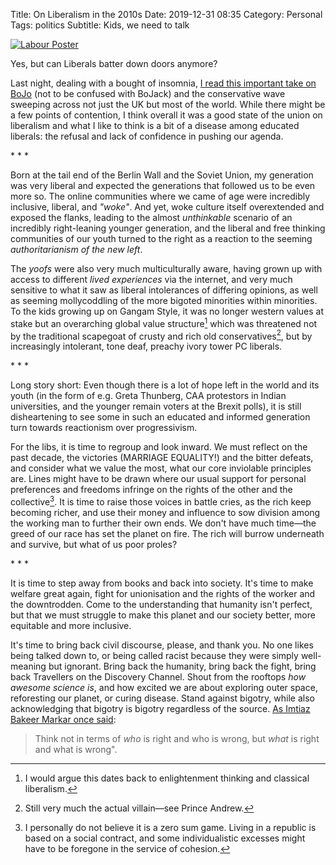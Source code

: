 Title: On Liberalism in the 2010s
Date: 2019-12-31 08:35
Category: Personal
Tags: politics
Subtitle: Kids, we need to talk

[![Labour Poster]({filename}/images/labour-poster.jpg)][1]

<p class="text-center">Yes, but can Liberals batter down doors anymore?</p>

Last night, dealing with a bought of insomnia, [I read this important take on BoJo][2]
(not to be confused with BoJack) and the conservative wave sweeping across not just the
UK but most of the world. While there might be a few points of contention, I think
overall it was a good state of the union on liberalism and what I like to think is a
bit of a disease among educated liberals: the refusal and lack of confidence in pushing
our agenda.

<p class="text-center text-muted">* * *</p>

Born at the tail end of the Berlin Wall and the Soviet Union, my generation was very
liberal and expected the generations that followed us to be even more so. The online
communities where we came of age were incredibly inclusive, liberal, and _"woke"_. And
yet, woke culture itself overextended and exposed the flanks, leading to the almost
_unthinkable_ scenario of an incredibly right-leaning younger generation, and the liberal
and free thinking communities of our youth turned to the right as a reaction to the
seeming _authoritarianism of the new left_.

The _yoofs_ were also very much multiculturally aware, having grown up with access to
different _lived experiences_ via the internet, and very much sensitive to what it saw as
liberal intolerances of differing opinions, as well as seeming mollycoddling of the more
bigoted minorities within minorities. To the kids growing up on Gangam Style, it was no
longer western values at stake but an overarching global value structure[^1] which was
threatened not by the traditional scapegoat of crusty and rich old conservatives[^2], but
by increasingly intolerant, tone deaf, preachy ivory tower PC liberals.  

<p class="text-center text-muted">* * *</p>

Long story short: Even though there is a lot of hope left in the world and its youth (in
the form of e.g. Greta Thunberg, CAA protestors in Indian universities, and the younger
remain voters at the Brexit polls), it is still disheartening to see some in such an educated
and informed generation turn towards reactionism over progressivism.

For the libs, it is time to regroup and look inward. We must reflect on the past decade, the
victories (MARRIAGE EQUALITY!) and the bitter defeats, and consider what we value the most,
what our core inviolable principles are. Lines might have to be drawn where our usual support
for personal preferences and freedoms infringe on the rights of the other and the collective[^3].
It is time to raise those voices in battle cries, as the rich keep becoming richer, and use
their money and influence to sow division among the working man to further their own ends. We
don't have much time—the greed of our race has set the planet on fire. The rich will burrow
underneath and survive, but what of us poor proles? 

<p class="text-center text-muted">* * *</p>

It is time to step away from books and back into society. It's time to make welfare great again,
fight for unionisation and the rights of the worker and the downtrodden. Come to the understanding
that humanity isn't perfect, but that we must struggle to make this planet and our society better,
more equitable and more inclusive.

It's time to bring back civil discourse, please, and thank you. No one likes being talked down to,
or being called racist because they were simply well-meaning but ignorant. Bring back the humanity,
bring back the fight, bring back Travellers on the Discovery Channel. Shout from the rooftops
_how awesome science is_, and how excited we are about exploring outer space, reforesting our
planet, or curing disease. Stand against bigotry, while also acknowledging that bigotry is bigotry
regardless of the source. [As Imtiaz Bakeer Markar once said][3]:

> Think not in terms of _who_ is right and who is wrong, but _what_ is right and what is wrong".

[^1]:  I would argue this dates back to enlightenment thinking and classical liberalism.

[^2]: Still very much the actual villain—see Prince Andrew.

[^3]: I personally do not believe it is a zero sum game. Living in a republic is based on a social contract, and some individualistic excesses might have to be foregone in the service of cohesion.

[1]: https://www.reddit.com/r/PropagandaPosters/comments/e9lwve/labour_clears_the_way_uk_labour_party_poster_1910/
[2]: https://www.theguardian.com/commentisfree/2019/dec/29/lesson-in-boris-johnson-jolliness-liberal-miserabilsm-is-a-turn-off
[3]: https://www.youtube.com/watch?v=V3U6rRK9ul0
